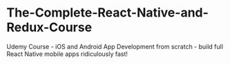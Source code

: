 # The-Complete-React-Native-and-Redux-Course
Udemy Course - iOS and Android App Development from scratch - build full React Native mobile apps ridiculously fast!
